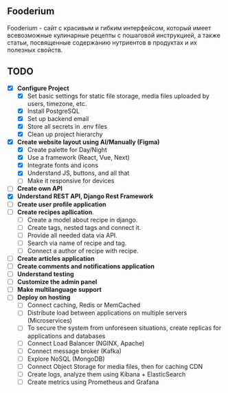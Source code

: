 ## Fooderium

Fooderium - сайт с красивым и гибким интерфейсом, который имеет всевозможные кулинарные рецепты с пошаговой инструкцией, а также статьи, посвященные содержанию нутриентов в продуктах и их полезных свойств.

## TODO

- [x] **Configure Project**
  - [x] Set basic settings for static file storage, media files uploaded by users, timezone, etc.
  - [x] Install PostgreSQL
  - [x] Set up backend email
  - [x] Store all secrets in .env files
  - [x] Clean up project hierarchy
- [x] **Create website layout using AI/Manually (Figma)**
  - [x] Create palette for Day/Night
  - [x] Use a framework (React, Vue, Next)
  - [x] Integrate fonts and icons
  - [x] Understand JS, buttons, and all that
  - [ ] Make it responsive for devices
- [ ] **Create own API** 
- [x] **Understand REST API, Django Rest Framework**
- [ ] **Create user profile application**
- [ ] **Create recipes apllication**.
  - [ ] Create a model about recipe in django.
  - [ ] Create tags, nested tags and connect it.
  - [ ] Provide all needed data via API.
  - [ ] Search via name of recipe and tag.
  - [ ] Connect a author of recipe with recipe.
- [ ] **Create articles application**
- [ ] **Create comments and notifications application**
- [ ] **Understand testing**
- [ ] **Customize the admin panel**
- [ ] **Make multilanguage support**
- [ ] **Deploy on hosting**
  - [ ] Connect caching, Redis or MemCached
  - [ ] Distribute load between applications on multiple servers (Microservices)
  - [ ] To secure the system from unforeseen situations, create replicas for applications and databases
  - [ ] Connect Load Balancer (NGINX, Apache)
  - [ ] Connect message broker (Kafka)
  - [ ] Explore NoSQL (MongoDB)
  - [ ] Connect Object Storage for media files, then for caching CDN
  - [ ] Create logs, analyze them using Kibana + ElasticSearch
  - [ ] Create metrics using Prometheus and Grafana
